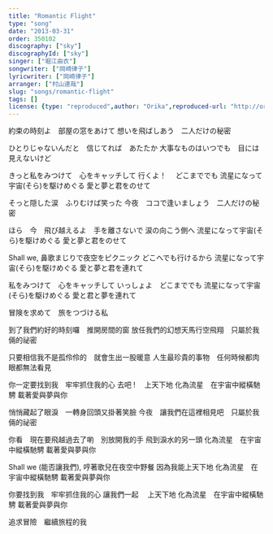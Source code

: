 ```yaml
---
title: "Romantic Flight"
type: "song"
date: "2013-03-31"
order: 350102
discography: ["sky"]
discographyId: ["sky"]
singer: ["堀江由衣"]
songwriter: ["岡崎律子"]
lyricwriter: ["岡崎律子"]
arranger: ["村山達哉"]
slug: "songs/romantic-flight"
tags: []
license: {type: "reproduced",author: "Orika",reproduced-url: "http://orikamushi.myweb.hinet.net",reproduced-website: "織歌蟲"}
---
```


約束の時刻よ　部屋の窓をあけて 
想いを飛ばしあう　二人だけの秘密 

ひとりじゃないんだと　信じてれば　あたたか 
大事なものはいつでも　目には見えないけど 

きっと私をみつけて　心をキャッチして 
行くよ！ 　どこまででも 
流星になって宇宙(そら)を駆けめぐる 
愛と夢と君をのせて 

そっと隠した涙　ふりむけば笑った 
今夜　ココで逢いましょう　二人だけの秘密 

ほら　今　飛び越えるよ　手を離さないで 
涙の向こう側へ 
流星になって宇宙(そら)を駆けめぐる 
愛と夢と君をのせて 

Shall we, 鼻歌まじりで夜空をピクニック 
どこへでも行けるから 
流星になって宇宙(そら)を駆けめぐる 
愛と夢と君を連れて 

私をみつけて　心をキャッチして 
いっしょよ　どこまででも 
流星になって宇宙(そら)を駆けめぐる 
愛と君と夢を連れて 

冒険を求めて　旅をつづける私

到了我們約好的時刻囉　推開房間的窗
放任我們的幻想天馬行空飛翔　只屬於我倆的祕密

只要相信我不是孤伶伶的　就會生出一股暖意
人生最珍貴的事物　任何時候都肉眼都無法看見

你一定要找到我　牢牢抓住我的心
去吧 ! 　上天下地
化為流星　在宇宙中縱橫馳騁
載著愛與夢與你

悄悄藏起了眼淚　一轉身回頭又掛著笑臉
今夜　讓我們在這裡相見吧　只屬於我倆的祕密

你看　現在要飛越過去了喲　別放開我的手
飛到淚水的另一頭
化為流星　在宇宙中縱橫馳騁
載著愛與夢與你

Shall we (能否讓我們), 哼著歌兒在夜空中野餐
因為我能上天下地
化為流星　在宇宙中縱橫馳騁
載著愛與夢與你

你要找到我　牢牢抓住我的心
讓我們一起 　上天下地
化為流星　在宇宙中縱橫馳騁
載著愛與夢與你

追求冒險　繼續旅程的我
